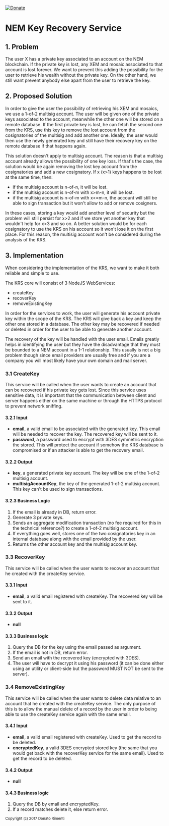 [![Donate](https://img.shields.io/badge/Donate-PayPal-orange.svg)](https://www.paypal.com/donate/?cmd=_donations&business=8UK2BZP2K8NSS)

# NEM Key Recovery Service

## 1. Problem
The user X has a private key associated to an account on the NEM blockchain. If the private key is lost, any XEM and mosaic associated to that account is lost forever. We want to prevent this adding the possibility for the user to retrieve his wealth without the private key. On the other hand, we still want prevent anybody else apart from the user to retrieve the key.

## 2. Proposed Solution
In order to give the user the possibility of retrieving his XEM and mosaics, we use a 1-of-2 multisig account. The user will be given one of the private keys associated to the account, meanwhile the other one will be stored on a remote database. If the first private key is lost, he can fetch the second one from the KRS, use this key to remove the lost account from the cosignatories of the multisig and add another one. Ideally, the user would then use the newly generated key and still have their recovery key on the remote database if that happens again.

This solution doesn't apply to multisig account. The reason is that a multisig account already allows the possibility of one key loss. If that's the case, the solution would be again removing the lost key account from the cosignatories and add a new cosignatory. If x (x>1) keys happens to be lost at the same time, then:
-	if the multisig account is n-of-n, it will be lost.
-	if the multisig account is n-of-m with x>m-n, it will be lost.
-	if the multisig account is n-of-m with x<=m-n, the account will still be able to sign transaction but it won't allow to add or remove cosigners.

In these cases, storing a key would add another level of security but the problem will still persist for x>2 and if we store yet another key that wouldn't help for x>3 and so on. A better solution would be for each cosignatory to use the KRS on his account so it won't lose it on the first place. For this reason, the multisig account won't be considered during the analysis of the KRS. 

## 3. Implementation
When considering the implementation of the KRS, we want to make it both reliable and simple to use.

The KRS core will consist of 3 NodeJS WebServices:
-	createKey
-	recoverKey
-	removeExistingKey

In order for the services to work, the user will generate his account private key within the scope of the KRS. The KRS will give back a key and keep the other one stored in a database. The other key may be recovered if needed or deleted in order for the user to be able to generate another account. 

The recovery of the key will be handled with the user email. Emails greatly helps in identifying the user but they have the disadvantage that they must be bounded to a NEM account in a 1-1 relationship. This usually is not a big problem though since email providers are usually free and if you are a company you will most likely have your own domain and mail server.

### 3.1 CreateKey
This service will be called when the user wants to create an account that can be recovered if his private key gets lost. Since this service uses sensitive data, it is important that the communication between client and server happens either on the same machine or through the HTTPS protocol to prevent network sniffing.

#### 3.2.1 Input
-	**email**, a valid email to be associated with the generated key. This email will be needed to recover the key. The recovered key will be sent to it.
-	**password**, a password used to encrypt with 3DES symmetric encryption the stored. This will protect the account if somehow the KRS database is compromised or if an attacker is able to get the recovery email.

#### 3.2.2 Output
-	**key**, a generated private key account. The key will be one of the 1-of-2 multisig account.
-	**multisigAccountKey**, the key of the generated 1-of-2 multisig account. This key can't be used to sign transactions.

#### 3.2.3 Business Logic
1.	If the email is already in DB, return error.
2.	Generate 3 private keys.
3.	Sends an aggregate modification transaction (no fee required for this in the technical reference?) to create a 1-of-2 multisig account.
4.	If everything goes well, stores one of the two cosignatories key in an internal database along with the email provided by the user.
5.	Returns the other account key and the multisig account key.

### 3.3 RecoverKey
This service will be called when the user wants to recover an account that he created with the createKey service.

#### 3.3.1 Input
-	**email**, a valid email registered with createKey. The recovered key will be sent to it.

#### 3.3.2 Output
-	**null**

#### 3.3.3 Business logic
1.	Query the DB for the key using the email passed as argument.
2.	If the email is not in DB, return error.
3.	Send an email with the recovered key (encrypted with 3DES). 
4.	The user will have to decrypt it using his password (it can be done either using  an utility or client-side but the password MUST NOT be sent to the server).

### 3.4 RemoveExistingKey
This service will be called when the user wants to delete data relative to an account that he created with the createKey service. The only purpose of this is to allow the manual delete of a record by the user in order to being able to use the createKey service again with the same email. 

#### 3.4.1 Input
-	**email**, a valid email registered with createKey. Used to get the record to be deleted.
-	**encryptedKey**, a valid 3DES encrypted stored key (the same that you would get back with the recoverKey service for the same email). Used to get the record to be deleted.

#### 3.4.2 Output
-	**null**

#### 3.4.3 Business logic
1.	Query the DB by email and encryptedKey. 
2.	If a record matches delete it, else return error.

<sub>Copyright (c) 2017 Donato Rimenti</sub>
